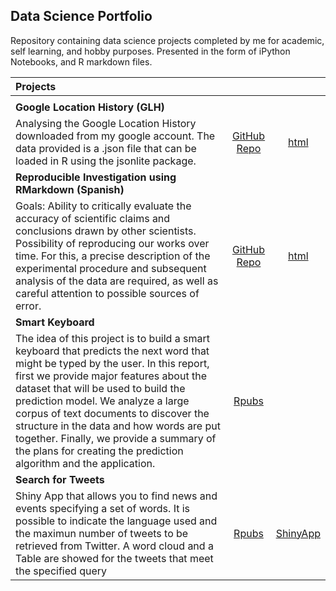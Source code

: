 ## Data Science Portfolio

Repository containing data science projects completed by me for academic, self learning, and hobby purposes. 
Presented in the form of iPython Notebooks, and R markdown files.

|**Projects**                                         |  []()            |     []()    |  
|:----------------------------------------------------|:----------------:|:-----------:|
|                                                     |                  |             |
|**Google Location History (GLH)**                    |  []()            |  []()       |
|Analysing the Google Location History downloaded from my google account. The data provided is a .json file that can be loaded in R using the jsonlite package.| [GitHub Repo](https://github.com/adiserio/Google-Location-History) | [html](https://adiserio.github.io/Google-Location-History/AnalisisUbicacion.html)|
|**Reproducible Investigation using RMarkdown (Spanish)**| []()          | []()        |
| Goals: Ability to critically evaluate the accuracy of scientific claims and conclusions drawn by other scientists. Possibility of reproducing our works over time. For this, a precise description of the experimental procedure and subsequent analysis of the data are required, as well as careful attention to possible sources of error. | [GitHub Repo](https://github.com/adiserio/Investigacion-Reproducible)| [html](https://adiserio.github.io/Investigacion-Reproducible/SeminarioAbril.html)|   
|**Smart Keyboard**                                   | []()             | []()        |
|The idea of this project is to build a smart keyboard that predicts the next word that might be typed by the user. In this report, first we provide major features about the dataset that will be used to build the prediction model. We analyze a large corpus of text documents to discover the structure in the data and how words are put together. Finally, we provide a summary of the plans for creating the prediction algorithm and the application. | [Rpubs](https://rpubs.com/adiserio/177267) | |
|**Search for Tweets**                                | []()             | []()        |
|Shiny App that allows you to find news and events specifying a set of words. It is possible to indicate the language used and the maximun number of tweets to be retrieved from Twitter. A word cloud and a Table are showed for the tweets that meet the specified query | [Rpubs](https://rpubs.com/adiserio/144925) | [ShinyApp](https://adiserio.shinyapps.io/SearchForTweets/)|






